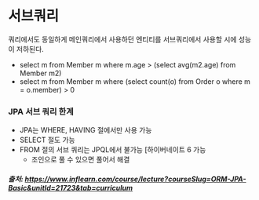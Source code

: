 # 서브쿼리

쿼리에서도 동일하게 메인쿼리에서 사용하던 엔티티를 서브쿼리에서 사용할 시에 성능이 저하된다.
- select m from Member m
  where m.age > (select avg(m2.age) from Member m2)
- select m from Member m
  where (select count(o) from Order o where m = o.member) > 0

### JPA 서브 쿼리 한계
- JPA는 WHERE, HAVING 절에서만 사용 가능
- SELECT 절도 가능
- FROM 절의 서브 쿼리는 JPQL에서 불가능 [하이버네이트 6 가능
  - 조인으로 풀 수 있으면 풀어서 해결

##### 출처: https://www.inflearn.com/course/lecture?courseSlug=ORM-JPA-Basic&unitId=21723&tab=curriculum